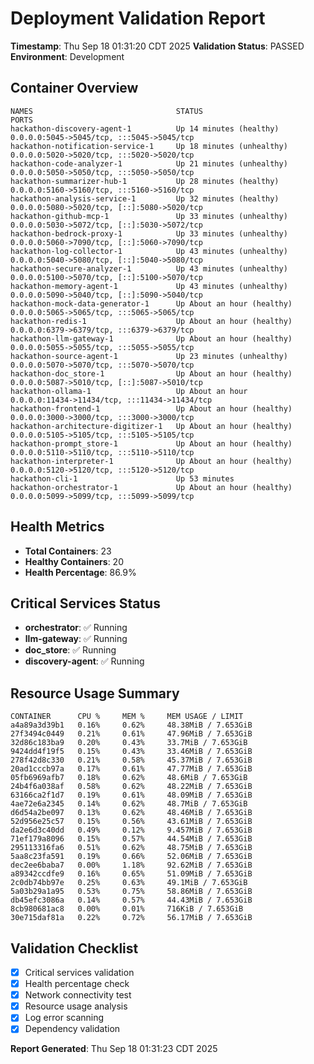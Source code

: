 # Deployment Validation Report

**Timestamp**: Thu Sep 18 01:31:20 CDT 2025
**Validation Status**: PASSED
**Environment**: Development

## Container Overview
```
NAMES                                STATUS                       PORTS
hackathon-discovery-agent-1          Up 14 minutes (healthy)      0.0.0.0:5045->5045/tcp, :::5045->5045/tcp
hackathon-notification-service-1     Up 18 minutes (unhealthy)    0.0.0.0:5020->5020/tcp, :::5020->5020/tcp
hackathon-code-analyzer-1            Up 21 minutes (unhealthy)    0.0.0.0:5050->5050/tcp, :::5050->5050/tcp
hackathon-summarizer-hub-1           Up 28 minutes (healthy)      0.0.0.0:5160->5160/tcp, :::5160->5160/tcp
hackathon-analysis-service-1         Up 32 minutes (healthy)      0.0.0.0:5080->5020/tcp, [::]:5080->5020/tcp
hackathon-github-mcp-1               Up 33 minutes (unhealthy)    0.0.0.0:5030->5072/tcp, [::]:5030->5072/tcp
hackathon-bedrock-proxy-1            Up 33 minutes (unhealthy)    0.0.0.0:5060->7090/tcp, [::]:5060->7090/tcp
hackathon-log-collector-1            Up 43 minutes (unhealthy)    0.0.0.0:5040->5080/tcp, [::]:5040->5080/tcp
hackathon-secure-analyzer-1          Up 43 minutes (unhealthy)    0.0.0.0:5100->5070/tcp, [::]:5100->5070/tcp
hackathon-memory-agent-1             Up 43 minutes (unhealthy)    0.0.0.0:5090->5040/tcp, [::]:5090->5040/tcp
hackathon-mock-data-generator-1      Up About an hour (healthy)   0.0.0.0:5065->5065/tcp, :::5065->5065/tcp
hackathon-redis-1                    Up About an hour (healthy)   0.0.0.0:6379->6379/tcp, :::6379->6379/tcp
hackathon-llm-gateway-1              Up About an hour (healthy)   0.0.0.0:5055->5055/tcp, :::5055->5055/tcp
hackathon-source-agent-1             Up 23 minutes (unhealthy)    0.0.0.0:5070->5070/tcp, :::5070->5070/tcp
hackathon-doc_store-1                Up About an hour (healthy)   0.0.0.0:5087->5010/tcp, [::]:5087->5010/tcp
hackathon-ollama-1                   Up About an hour             0.0.0.0:11434->11434/tcp, :::11434->11434/tcp
hackathon-frontend-1                 Up About an hour (healthy)   0.0.0.0:3000->3000/tcp, :::3000->3000/tcp
hackathon-architecture-digitizer-1   Up About an hour (healthy)   0.0.0.0:5105->5105/tcp, :::5105->5105/tcp
hackathon-prompt_store-1             Up About an hour (healthy)   0.0.0.0:5110->5110/tcp, :::5110->5110/tcp
hackathon-interpreter-1              Up About an hour (healthy)   0.0.0.0:5120->5120/tcp, :::5120->5120/tcp
hackathon-cli-1                      Up 53 minutes                
hackathon-orchestrator-1             Up About an hour (healthy)   0.0.0.0:5099->5099/tcp, :::5099->5099/tcp
```

## Health Metrics
- **Total Containers**: 23
- **Healthy Containers**: 20
- **Health Percentage**: 86.9%

## Critical Services Status
- **orchestrator**: ✅ Running
- **llm-gateway**: ✅ Running
- **doc_store**: ✅ Running
- **discovery-agent**: ✅ Running

## Resource Usage Summary
```
CONTAINER      CPU %     MEM %     MEM USAGE / LIMIT
a4a89a3d39b1   0.16%     0.62%     48.38MiB / 7.653GiB
27f3494c0449   0.21%     0.61%     47.96MiB / 7.653GiB
32d86c183ba9   0.20%     0.43%     33.7MiB / 7.653GiB
9424dd4f19f5   0.15%     0.43%     33.46MiB / 7.653GiB
278f42d8c330   0.21%     0.58%     45.37MiB / 7.653GiB
20ad1cccb97a   0.17%     0.61%     47.77MiB / 7.653GiB
05fb6969afb7   0.18%     0.62%     48.6MiB / 7.653GiB
24b4f6a038af   0.58%     0.62%     48.22MiB / 7.653GiB
63166ca2f1d7   0.19%     0.61%     48.09MiB / 7.653GiB
4ae72e6a2345   0.14%     0.62%     48.7MiB / 7.653GiB
d6d54a2be097   0.13%     0.62%     48.46MiB / 7.653GiB
52d956e25c57   0.15%     0.56%     43.61MiB / 7.653GiB
da2e6d3c40dd   0.49%     0.12%     9.457MiB / 7.653GiB
71ef179a8096   0.15%     0.57%     44.54MiB / 7.653GiB
295113316fa6   0.51%     0.62%     48.75MiB / 7.653GiB
5aa8c23fa591   0.19%     0.66%     52.06MiB / 7.653GiB
dec2ee6baba7   0.00%     1.18%     92.62MiB / 7.653GiB
a89342ccdfe9   0.16%     0.65%     51.09MiB / 7.653GiB
2c0db74bb97e   0.25%     0.63%     49.1MiB / 7.653GiB
5a03b29a1a95   0.53%     0.75%     58.86MiB / 7.653GiB
db45efc3086a   0.14%     0.57%     44.43MiB / 7.653GiB
8cb980681ac8   0.00%     0.01%     716KiB / 7.653GiB
30e715daf81a   0.22%     0.72%     56.17MiB / 7.653GiB
```

## Validation Checklist
- [x] Critical services validation
- [x] Health percentage check
- [x] Network connectivity test
- [x] Resource usage analysis
- [x] Log error scanning
- [x] Dependency validation

**Report Generated**: Thu Sep 18 01:31:23 CDT 2025
